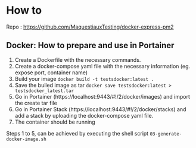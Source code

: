 # How to

Repo : https://github.com/MaquestiauxTesting/docker-express-pm2

## Docker: How to prepare and use in Portainer

1. Create a Dockerfile with the necessary commands.
2. Create a docker-compose yaml file with the necessary information (eg. expose port, container name)
3. Build your image `docker build -t testsdocker:latest .`
4. Save the builed image as tar `docker save testsdocker:latest > testsdocker_latest.tar`
5. Go in Portainer (https://localhost:9443/#!/2/docker/images) and import the create tar file
6. Go in Portainer Stack (https://localhost:9443/#!/2/docker/stacks) and add a stack by uploading the docker-compose yaml file.
7. The container should be running

Steps 1 to 5, can be achieved by executing the shell script `03-generate-docker-image.sh`
